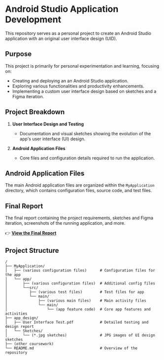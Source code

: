 # Android Studio Application Development

This repository serves as a personal project to create an Android Studio application with an original user interface design (UID).

## Purpose

This project is primarily for personal experimentation and learning, focusing on:
- Creating and deploying an an Android Studio application.
- Exploring various functionalities and productivity enhancements.
- Implementing a custom user interface design based on sketches and a Figma iteration.

## Project Breakdown

1. **User Interface Design and Testing**
   - Documentation and visual sketches showing the evolution of the app's user interface (UI) design.
   
2. **Android Application Files**
   - Core files and configuration details required to run the application.

## Android Application Files

The main Android application files are organized within the `MyApplication` directory, which contains configuration files, source code, and test files.

## Final Report

The final report containing the project requirements, sketches and Figma iteration, screenshots of the running application, and more.

👉 **[View the Final Report](./app_design/User%20Interface%20Final%20Report.pdf)**

## Project Structure

```
/
├── MyApplication/
│   ├── (various configuration files)      # Configuration files for the app
│   └── app/
│       ├── (various configuration files)  # Additional config files
│       └──src/
│          ├── (various test files)        # Test files for app
│          └── main/
│              ├── (various main files)    # Main activity files
│              └── main/
│                  └── (app feature code)  # Core app features and activities
├── app_design/
│   ├── User Interface Test.pdf            # Detailed testing and design report
│   └── Sketches/
│       └── (*.jpg sketches)               # JPG images of UI design sketches
├── (other coursework)
└── README.md                              # Overview of the repository
```
